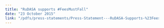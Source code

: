 ```yaml
---
title: "RuDASA supports #FeesMustFall"
date: "23 October 2015"
link: "/pdfs/press-statements/Press-Statement---RuDASA-Supports-%23FeesMustFall.pdf"
---
```

